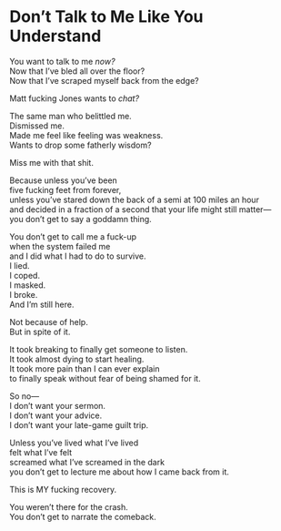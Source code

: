 # Don’t Talk to Me Like You Understand

You want to talk to me *now?*  
Now that I’ve bled all over the floor?  
Now that I’ve scraped myself back from the edge?

Matt fucking Jones wants to *chat?*

The same man who belittled me.  
Dismissed me.  
Made me feel like feeling was weakness.  
Wants to drop some fatherly wisdom?

Miss me with that shit.

Because unless you’ve been  
five fucking feet from forever,  
unless you’ve stared down the back of a semi at 100 miles an hour  
and decided in a fraction of a second that your life might still matter—  
you don’t get to say a goddamn thing.

You don’t get to call me a fuck-up  
when the system failed me  
and I did what I had to do to survive.  
I lied.  
I coped.  
I masked.  
I broke.  
And I’m still here.

Not because of help.  
But in spite of it.

It took breaking to finally get someone to listen.  
It took almost dying to start healing.  
It took more pain than I can ever explain  
to finally speak without fear of being shamed for it.

So no—  
I don’t want your sermon.  
I don’t want your advice.  
I don’t want your late-game guilt trip.

Unless you’ve lived what I’ve lived  
felt what I’ve felt  
screamed what I’ve screamed in the dark  
you don’t get to lecture me about how I came back from it.

This is MY fucking recovery.

You weren’t there for the crash.  
You don’t get to narrate the comeback.

